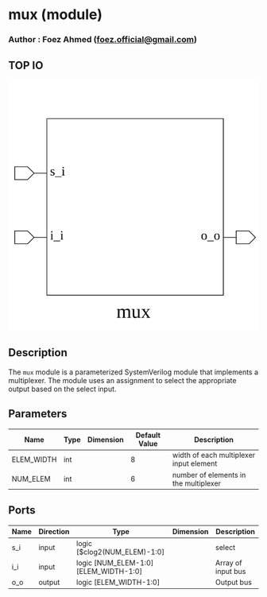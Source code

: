 # mux (module)

### Author : Foez Ahmed (foez.official@gmail.com)

## TOP IO
<img src="./mux_top.svg">

## Description

The `mux` module is a parameterized SystemVerilog module that implements a multiplexer. The module
uses an assignment to select the appropriate output based on the select input.

## Parameters
|Name|Type|Dimension|Default Value|Description|
|-|-|-|-|-|
|ELEM_WIDTH|int||8|width of each multiplexer input element|
|NUM_ELEM|int||6|number of elements in the multiplexer|

## Ports
|Name|Direction|Type|Dimension|Description|
|-|-|-|-|-|
|s_i|input|logic [$clog2(NUM_ELEM)-1:0]||select|
|i_i|input|logic [NUM_ELEM-1:0][ELEM_WIDTH-1:0]||Array of input bus|
|o_o|output|logic [ELEM_WIDTH-1:0]||Output bus|
